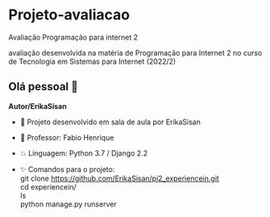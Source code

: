 # Projeto-avaliacao
Avaliação Programação para internet 2

avaliação desenvolvida na matéria de Programação para Internet 2 no curso de Tecnologia em Sistemas para Internet (2022/2)

## Olá pessoal 👋

**Autor/ErikaSisan** 
<br/>

- :seedling: Projeto desenvolvido em sala de aula por ErikaSisan<br/>
- :school: Professor: Fabio Henrique <br/>
- :boom: Linguagem: Python 3.7 / Django 2.2<br/>





- :sparkles: Comandos para o projeto: <br/>
  git clone https://github.com/ErikaSisan/pi2_experiencein.git <br/>
  cd experiencein/<br/>
  ls<br/>
  python manage.py runserver
